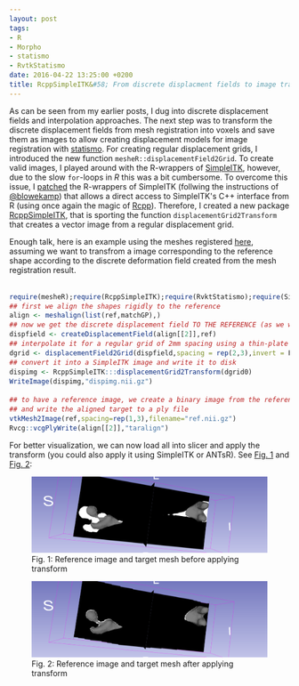 ```yaml
---
layout: post
tags: 
- R 
- Morpho
- statismo
- RvtkStatismo
date: 2016-04-22 13:25:00 +0200
title: RcppSimpleITK&#58; From discrete displacment fields to image transforms
---
```


As can be seen from my earlier posts, I dug into discrete displacement fields and interpolation approaches. The next step was to transform the discrete displacement fields from mesh registration into voxels and save them as images to allow creating displacement models for image registration with [statismo](https://github.com/statismo/statismo). For creating regular displacement grids, I introduced the new function `mesheR::displacementField2Grid`. To create valid images, I played around with the R-wrappers of [SimpleITK](https://github.com/SimpleITK/SimpleITK/issues/42), however, due to the slow `for`-loops in *R* this was a bit cumbersome. To overcome this issue, I [patched](https://github.com/zarquon42b/SimpleITK/commit/73d19849c5cf6043e0e21bd0bae0a52fc0ccd798) the R-wrappers of SimpleITK (follwing the instructions of [@blowekamp](https://github.com/blowekamp)) that allows a direct access to SimpleITK's C++ interface from R (using once again the magic of [Rcpp](https://cran.r-project.org/package=Rcpp)). Therefore, I created a new package [RcppSimpleITK](https://github.com/zarquon42b/RcppSimpleITK), that is sporting the function `displacementGrid2Transform` that creates a vector image from a regular displacement grid.

Enough talk, here is an example using the meshes registered [here](http://zarquon42b.github.io/2014/10/24/statismoMatchingUpdate/), assuming we want to transfrom a image corresponding to the reference shape according to the discrete deformation field created from the mesh registration result.

```r

require(mesheR);require(RcppSimpleITK);require(RvktStatismo);require(SimpleITK)
## first we align the shapes rigidly to the reference
align <- meshalign(list(ref,matchGP),)
## now we get the discrete displacement field TO THE REFERENCE (as we will be deforming images)
dispfield <- createDisplacementField(align[[2]],ref)
## interpolate it for a regular grid of 2mm spacing using a thin-plate spline interpolation
dgrid <- displacementField2Grid(dispfield,spacing = rep(2,3),invert = F,type="t")
## convert it into a SimpleITK image and write it to disk
dispimg <- RcppSimpleITK:::displacementGrid2Transform(dgrid0)
WriteImage(dispimg,"dispimg.nii.gz")

## to have a reference image, we create a binary image from the reference
## and write the aligned target to a ply file
vtkMesh2Image(ref,spacing=rep(1,3),filename="ref.nii.gz")
Rvcg::vcgPlyWrite(align[[2]],"taralign")

```

For better visualization, we can now load all into slicer and apply the transform (you could also apply it using SimpleITK or ANTsR). See <a href="#Fig1">Fig. 1</a> and  <a href="#Fig2">Fig. 2</a>:


<a id="Fig1"></a>
<figure class="center">
    <img rel="zoom" src="/resources/images/beforeTransform.png" alt="example 1" width="500" >    
    <figcaption>Fig. 1: Reference image and target mesh before applying transform</figcaption>

</figure> 

<a id="Fig2"></a>
<figure class="center">
    <img rel="zoom" src="/resources/images/afterTransform.png" alt="example 1" width="500" >    
    <figcaption>Fig. 2: Reference image and target mesh after applying transform</figcaption>

</figure> 



